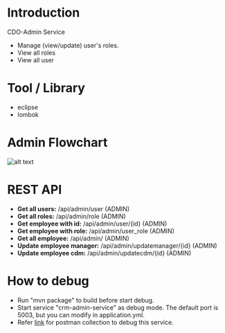 # Introduction 
CDO-Admin Service
+ Manage (view/update) user's roles.
+ View all roles
+ View all user

#  Tool / Library
+ eclipse
+ lombok

# Admin Flowchart
![alt text](../doc/CDO-AdminService.jpg)


# REST API
+ **Get all users:** /api/admin/user (ADMIN)
+ **Get all roles:** /api/admin/role (ADMIN)
+ **Get employee with id:** /api/admin/user/{id} (ADMIN)
+ **Get employee with role:** /api/admin/user_role (ADMIN)
+ **Get all employee:** /api/admin/ (ADMIN)
+ **Update employee manager:** /api/admin/updatemanager/{id} (ADMIN)
+ **Update employee cdm:** /api/admin/updatecdm/{id} (ADMIN)

# How to debug
+ Run "mvn package" to build before start debug.
+ Start service "crm-admin-service" as debug mode. The default port is 5003, but you can modify in application.yml.
+ Refer [link](..CDO-Spring-CRM.postman_collection.json) for postman collection to debug this service.
